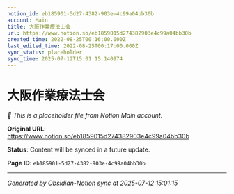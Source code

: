 ```yaml
---
notion_id: eb185901-5d27-4382-903e-4c99a04bb30b
account: Main
title: 大阪作業療法士会
url: https://www.notion.so/eb1859015d274382903e4c99a04bb30b
created_time: 2022-08-25T00:16:00.000Z
last_edited_time: 2022-08-25T00:17:00.000Z
sync_status: placeholder
sync_time: 2025-07-12T15:01:15.140974
---
```


# 大阪作業療法士会

*🔄 This is a placeholder file from Notion Main account.*

**Original URL**: https://www.notion.so/eb1859015d274382903e4c99a04bb30b

**Status**: Content will be synced in a future update.

**Page ID**: `eb185901-5d27-4382-903e-4c99a04bb30b`

---

*Generated by Obsidian-Notion sync at 2025-07-12 15:01:15*
